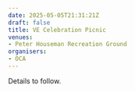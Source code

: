 ```yaml
---
date: 2025-05-05T21:31:21Z
draft: false
title: VE Celebration Picnic
venues:
- Peter Houseman Recreation Ground
organisers:
- OCA
---
```


Details to follow.
